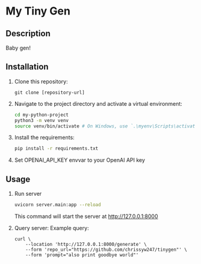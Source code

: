 # My Tiny Gen

## Description

Baby gen!

## Installation

1. Clone this repository:
    ```
    git clone [repository-url]
    ```

2. Navigate to the project directory and activate a virtual environment:
    ```bash
    cd my-python-project
    python3 -m venv venv
    source venv/bin/activate # On Windows, use `.\myenv\Scripts\activate`
    ```

3. Install the requirements:
    ```bash
    pip install -r requirements.txt
    ```

4. Set OPENAI_API_KEY envvar to your OpenAI API key

## Usage

1. Run server
    ```bash
    uvicorn server.main:app --reload
    ```

    This command will start the server at http://127.0.0.1:8000

2. Query server:
    Example query:
    ```
    curl \
        --location 'http://127.0.0.1:8000/generate' \
        --form 'repo_url="https://github.com/chrissyw247/tinygen"' \
        --form 'prompt="also print goodbye world"'
    ```